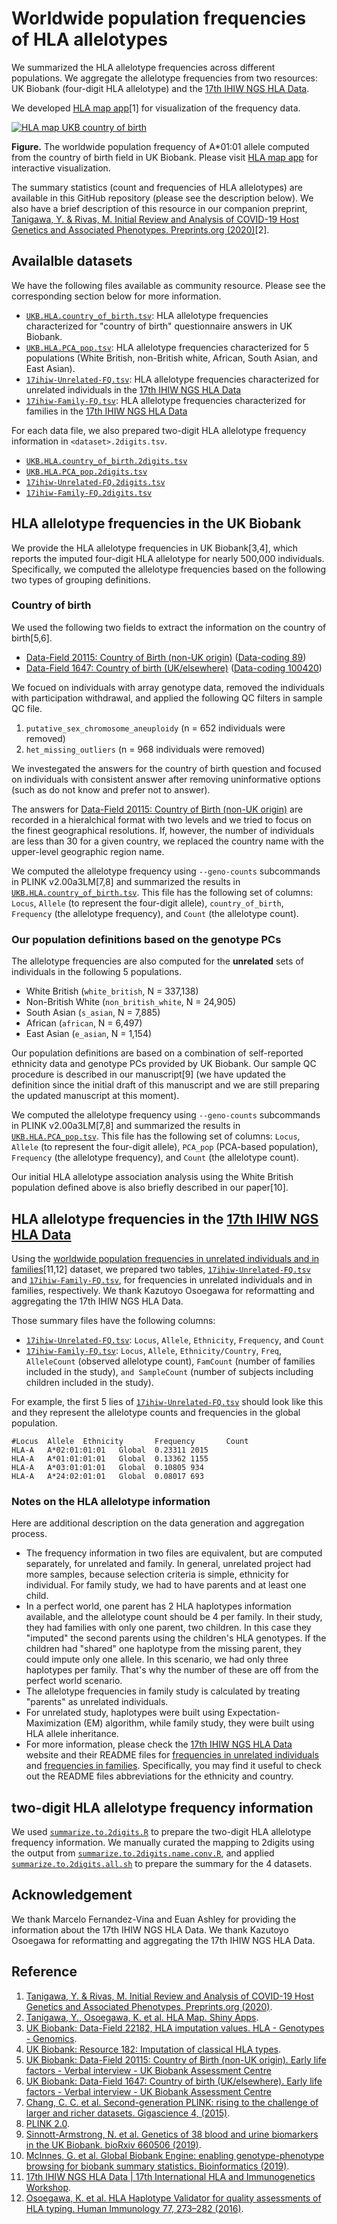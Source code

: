 # Worldwide population frequencies of HLA allelotypes

We summarized the HLA allelotype frequencies across different populations. We aggregate the allelotype frequencies from two resources: UK Biobank (four-digit HLA allelotype) and the [17th IHIW NGS HLA Data](http://17ihiw.org/17th-ihiw-ngs-hla-data/).

We developed [HLA map app](https://biobankengine.shinyapps.io/hla-map/)[1] for visualization of the frequency data.

[![HLA map UKB country of birth](figs/HLA_map_UKB_country_of_birth_A0101.png)](https://biobankengine.shinyapps.io/hla-map/)

**Figure.** The worldwide population frequency of A*01:01 allele computed from the country of birth field in UK Biobank. Please visit [HLA map app](https://biobankengine.shinyapps.io/hla-map/) for interactive visualization.

The summary statistics (count and frequencies of HLA allelotypes) are available in this GitHub repository (please see the description below). We also have a brief description of this resource in our companion preprint, [Tanigawa, Y. & Rivas, M. Initial Review and Analysis of COVID-19 Host Genetics and Associated Phenotypes. Preprints.org (2020)](https://doi.org/10.20944/preprints202003.0356.v1)[2].

## Availalble datasets

We have the following files available as community resource. Please see the corresponding section below for more information.

- [`UKB.HLA.country_of_birth.tsv`](UKB.HLA.country_of_birth.tsv): HLA allelotype frequencies characterized for "country of birth" questionnaire answers in UK Biobank.
- [`UKB.HLA.PCA_pop.tsv`](UKB.HLA.PCA_pop.tsv): HLA allelotype frequencies characterized for 5 populations (White British, non-British white, African, South Asian, and East Asian).
- [`17ihiw-Unrelated-FQ.tsv`](17ihiw-Unrelated-FQ.tsv): HLA allelotype frequencies characterized for unrelated individuals in the [17th IHIW NGS HLA Data](http://17ihiw.org/17th-ihiw-ngs-hla-data/)
- [`17ihiw-Family-FQ.tsv`](17ihiw-Family-FQ.tsv): HLA allelotype frequencies characterized for families in the [17th IHIW NGS HLA Data](http://17ihiw.org/17th-ihiw-ngs-hla-data/)

For each data file, we also prepared two-digit HLA allelotype frequency information in `<dataset>.2digits.tsv`.

- [`UKB.HLA.country_of_birth.2digits.tsv`](UKB.HLA.country_of_birth.2digits.tsv)
- [`UKB.HLA.PCA_pop.2digits.tsv`](UKB.HLA.PCA_pop.2digits.tsv)
- [`17ihiw-Unrelated-FQ.2digits.tsv`](17ihiw-Unrelated-FQ.2digits.tsv)
- [`17ihiw-Family-FQ.2digits.tsv`](17ihiw-Family-FQ.2digits.tsv)

## HLA allelotype frequencies in the UK Biobank

We provide the HLA allelotype frequencies in UK Biobank[3,4], which reports the imputed four-digit HLA allelotype for nearly 500,000 individuals. Specifically, we computed the allelotype frequencies based on the following two types of grouping definitions.

### Country of birth

We used the following two fields to extract the information on the country of birth[5,6].

- [Data-Field 20115: Country of Birth (non-UK origin)](http://biobank.ndph.ox.ac.uk/showcase/field.cgi?id=20115) ([Data-coding 89](http://biobank.ndph.ox.ac.uk/showcase/coding.cgi?id=89))
- [Data-Field 1647: Country of birth (UK/elsewhere)](http://biobank.ndph.ox.ac.uk/showcase/field.cgi?id=1647) ([Data-coding 100420](http://biobank.ndph.ox.ac.uk/showcase/coding.cgi?id=100420))

We focued on individuals with array genotype data, removed the individuals with participation withdrawal, and applied the following QC filters in sample QC file.

1. `putative_sex_chromosome_aneuploidy` (n = 652 individuals were removed)
2. `het_missing_outliers` (n = 968 individuals were removed)

We investegated the answers for the country of birth question and focused on individuals with consistent answer after removing uninformative options (such as do not know and prefer not to answer).

The answers for [Data-Field 20115: Country of Birth (non-UK origin)](http://biobank.ndph.ox.ac.uk/showcase/field.cgi?id=20115) are recorded in a hieralchical format with two levels and we tried to focus on the finest geographical resolutions. If, however, the number of individuals are less than 30 for a given country, we replaced the country name with the upper-level geographic region name.

We computed the allelotype frequency using `--geno-counts` subcommands in PLINK v2.00a3LM[7,8] and summarized the results in [`UKB.HLA.country_of_birth.tsv`](UKB.HLA.country_of_birth.tsv). This file has the following set of columns: `Locus`, `Allele` (to represent the four-digit allele), `country_of_birth`, `Frequency` (the allelotype frequency), and `Count` (the allelotype count).

### Our population definitions based on the genotype PCs

The allelotype frequencies are also computed for the **unrelated** sets of individuals in the following 5 populations.

- White British (`white_british`, N = 337,138)
- Non-British White (`non_british_white`, N = 24,905)
- South Asian (`s_asian`, N = 7,885)
- African (`african`, N = 6,497)
- East Asian (`e_asian`, N = 1,154)

Our population definitions are based on a combination of self-reported ethnicity data and genotype PCs provided by UK Biobank. Our sample QC procedure is described in our manuscript[9] (we have updated the definition since the initial draft of this manuscript and we are still preparing the updated manuscript at this moment).

We computed the allelotype frequency using `--geno-counts` subcommands in PLINK v2.00a3LM[7,8] and summarized the results in [`UKB.HLA.PCA_pop.tsv`](UKB.HLA.PCA_pop.tsv). This file has the following set of columns: `Locus`, `Allele` (to represent the four-digit allele), `PCA_pop` (PCA-based population), `Frequency` (the allelotype frequency), and `Count` (the allelotype count).

Our initial HLA allelotype association analysis using the White British population defined above is also briefly described in our paper[10].

## HLA allelotype frequencies in the [17th IHIW NGS HLA Data](http://17ihiw.org/17th-ihiw-ngs-hla-data/)

Using the [worldwide population frequencies in unrelated individuals and in families](http://17ihiw.org/17th-ihiw-ngs-hla-data/)[11,12] dataset, we prepared two tables, [`17ihiw-Unrelated-FQ.tsv`](17ihiw-Unrelated-FQ.tsv) and [`17ihiw-Family-FQ.tsv`](17ihiw-Family-FQ.tsv), for frequencies in unrelated individuals and in families, respectively. We thank Kazutoyo Osoegawa for reformatting and aggregating the 17th IHIW NGS HLA Data.

Those summary files have the following columns:

- [`17ihiw-Unrelated-FQ.tsv`](17ihiw-Unrelated-FQ.tsv): `Locus`, `Allele`, `Ethnicity`, `Frequency`, and `Count`
- [`17ihiw-Family-FQ.tsv`](17ihiw-Family-FQ.tsv): `Locus`, `Allele`, `Ethnicity/Country`, `Freq`, `AlleleCount` (observed allelotype count), `FamCount` (number of families included in the study), `and SampleCount` (number of subjects including children included in the study).

For example, the first 5 lies of [`17ihiw-Unrelated-FQ.tsv`](17ihiw-Unrelated-FQ.tsv) should look like this and they represent the allelotype counts and frequencies in the global population.

```{text}
#Locus  Allele  Ethnicity       Frequency       Count
HLA-A   A*02:01:01:01   Global  0.23311 2015
HLA-A   A*01:01:01:01   Global  0.13362 1155
HLA-A   A*03:01:01:01   Global  0.10805 934
HLA-A   A*24:02:01:01   Global  0.08017 693
```

### Notes on the HLA allelotype information

Here are additional description on the data generation and aggregation process.

- The frequency information in two files are equivalent, but are computed separately, for unrelated and family. In general, unrelated project had more samples, because selection criteria is simple, ethnicity for individual. For family study, we had to have parents and at least one child.
- In a perfect world, one parent has 2 HLA haplotypes information available, and the allelotype count should be 4 per family. In their study, they had families with only one parent, two children. In this case they "imputed" the second parents using the children's HLA genotypes. If the children had "shared" one haplotype from the missing parent, they could impute only one allele. In this scenario, we had only three haplotypes per family. That's why the number of these are off from the perfect world scenario.
- The allelotype frequencies in family study is calculated by treating "parents" as unrelated individuals.
- For unrelated study, haplotypes were built using Expectation-Maximization (EM) algorithm, while family study, they were built using HLA allele inheritance.
- For more information, please check the [17th IHIW NGS HLA Data](http://17ihiw.org/17th-ihiw-ngs-hla-data/) website and their README files for [frequencies in unrelated individuals](http://17ihiw.org/wp-content/uploads/2018/10/Readme-Unrelated-HLA-allele-and-haplotypes-FQ-tables_072318.pdf) and [frequencies in families](http://17ihiw.org/wp-content/uploads/2018/10/Readme-Family-HLA-allele-and-haplotypes-FQ-tables.pdf). Specifically, you may find it useful to check out the README files abbreviations for the ethnicity and country.

## two-digit HLA allelotype frequency information

We used [`summarize.to.2digits.R`](summarize.to.2digits.R) to prepare the two-digit HLA allelotype frequency information. We manually curated the mapping to 2digits using the output from [`summarize.to.2digits.name.conv.R`](summarize.to.2digits.name.conv.R), and applied [`summarize.to.2digits.all.sh`](summarize.to.2digits.all.sh) to prepare the summary for the 4 datasets.

## Acknowledgement

We thank Marcelo Fernandez-Vina and Euan Ashley for providing the information about the 17th IHIW NGS HLA Data. We thank Kazutoyo Osoegawa for reformatting and aggregating the 17th IHIW NGS HLA Data.

## Reference

1. [Tanigawa, Y. & Rivas, M. Initial Review and Analysis of COVID-19 Host Genetics and Associated Phenotypes. Preprints.org (2020)](https://doi.org/10.20944/preprints202003.0356.v1).
2. [Tanigawa, Y., Osoegawa, K. et al. HLA Map. Shiny Apps](https://biobankengine.shinyapps.io/hla-map/).
3. [UK Biobank: Data-Field 22182, HLA imputation values. HLA - Genotypes - Genomics](http://biobank.ctsu.ox.ac.uk/crystal/field.cgi?id=22182).
4. [UK Biobank: Resource 182: Imputation of classical HLA types](http://biobank.ctsu.ox.ac.uk/crystal/crystal/docs/HLA_imputation.pdf).
5. [UK Biobank: Data-Field 20115: Country of Birth (non-UK origin). Early life factors - Verbal interview - UK Biobank Assessment Centre](http://biobank.ndph.ox.ac.uk/showcase/field.cgi?id=20115)
6. [UK Biobank: Data-Field 1647: Country of birth (UK/elsewhere). Early life factors - Verbal interview - UK Biobank Assessment Centre](http://biobank.ndph.ox.ac.uk/showcase/field.cgi?id=1647)
7. [Chang, C. C. et al. Second-generation PLINK: rising to the challenge of larger and richer datasets. Gigascience 4, (2015)](https://doi.org/10.1186/s13742-015-0047-8).
8. [PLINK 2.0](https://www.cog-genomics.org/plink/2.0/).
9. [Sinnott-Armstrong, N. et al. Genetics of 38 blood and urine biomarkers in the UK Biobank. bioRxiv 660506 (2019)](https://doi.org/10.1101/660506).
10. [McInnes, G. et al. Global Biobank Engine: enabling genotype-phenotype browsing for biobank summary statistics. Bioinformatics (2019)](https://doi.org/10.1093/bioinformatics/bty999).
11. [17th IHIW NGS HLA Data | 17th International HLA and Immunogenetics Workshop](http://17ihiw.org/17th-ihiw-ngs-hla-data/).
12. [Osoegawa, K. et al. HLA Haplotype Validator for quality assessments of HLA typing. Human Immunology 77, 273–282 (2016)](https://doi.org/10.1016/j.humimm.2015.10.018).
